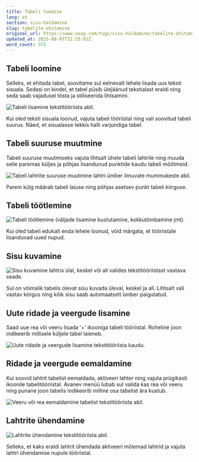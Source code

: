 ```yaml
---
title: Tabeli loomine
lang: et
section: sisu-haldamine
slug: tabelite-ehitamine
original_url: https://www.voog.com/tugi/sisu-haldamine/tabelite-ehitamine
updated_at: 2025-08-07T21:25:01Z
word_count: 373
---
```

## Tabeli loomine

Selleks, et ehitada tabel, soovitame sul eelnevalt lehele lisada uus teksti sisuala. Sedasi on kindel, et tabel püsib ülejäänud tekstialast eraldi ning seda saab vajadusel tõsta ja stiliseerida lihtsamini.

![Tabeli lisamine tekstitööriista abil.](https://media.voog.com/0000/0036/2183/photos/Sisu_haldamine2-1_block.png "Tabeli lisamine tekstitööriista abil.")

Kui oled teksti sisuala loonud, vajuta tabeli tööriistal ning vali soovitud tabeli suurus. Näed, et sisualasse tekkis halli varjundiga tabel. 

## Tabeli suuruse muutmine

Tabeli suuruse muutmiseks vajuta lihtsalt ühele tabeli lahtrile ning muuda selle paremas küljes ja põhjas lisandunud punktide kaudu tabeli mõõtmeid.

![Tabeli lahtrite suuruse muutmine lahtri ümber ilmuvate mummukeste abil.](https://media.voog.com/0000/0036/2183/photos/Sisu_haldamine2-2_block.png "Tabeli lahtrite suuruse muutmine lahtri ümber ilmuvate mummukeste abil.")

Parem külg määrab tabeli laiuse ning põhjas asetsev punkt tabeli kõrguse.

## Tabeli töötlemine

![Tabeli töötlemine (väljade lisamine kustutamine, kokkutõmbamine jmt).](https://media.voog.com/0000/0036/2183/photos/Sisu_haldamine2-3_block.png "Tabeli töötlemine (väljade lisamine kustutamine, kokkutõmbamine jmt).")

Kui oled tabeli edukalt enda lehele loonud, võid märgata, et tööriistale lisanduvad uued nupud.

## Sisu kuvamine

![Sisu kuvamine lahtris ülal, keskel või all valides tekstitööriistast vastava seade.](https://media.voog.com/0000/0036/2183/photos/Sisu_haldamine2-4_block.png "Sisu kuvamine lahtris ülal, keskel või all valides tekstitööriistast vastava seade.")

Sul on võimalik tabelis olevat sisu kuvada üleval, keskel ja all. Lihtsalt vali vastav kõrgus ning kõik sisu saab automaatselt ümber paigutatud.

## Uute ridade ja veergude lisamine

Saad uue rea või veeru lisada '+' ikooniga tabeli tööriistal. Roheline joon indikeerib millisele küljele tabel laieneb.

![Uute ridade ja veergude lisamine tekstitööriista kaudu.](https://media.voog.com/0000/0036/2183/photos/Sisu_haldamine2-5_block.png "Uute ridade ja veergude lisamine tekstitööriista kaudu.")

## Ridade ja veergude eemaldamine

Kui soovid lahtrit tabelist eemaldada, aktiveeri lahter ning vajuta prügikasti ikoonile tabelitööriistal. Avanev menüü lubab sul valida kas rea või veeru ning punane joon tabelis indikeerib milline osa tabelist ära kustub.

![Veeru või rea eemaldamine tabelist tekstitööriista abil.](https://media.voog.com/0000/0036/2183/photos/Sisu_haldamine2-6_block.png "Veeru või rea eemaldamine tabelist tekstitööriista abil.")

## Lahtrite ühendamine

![Lahtrite ühendamine tekstitööriista abil.](https://media.voog.com/0000/0036/2183/photos/Sisu_haldamine2-7_block.png "Lahtrite ühendamine tekstitööriista abil.")

Selleks, et kaks eraldi lahtrit ühendada aktiveeri mõlemad lahtrid ja vajuta lahtri ühendamise nupule tööriistal.
